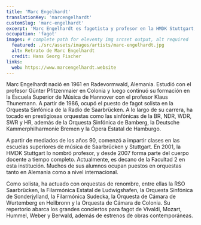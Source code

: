 ```yaml
---
title: 'Marc Engelhardt'
translationKey: 'marcengelhardt'
customSlug: 'marc-engelhardt'
excerpt: 'Marc Engelhardt es fagotista y profesor en la HMDK Stuttgart, reconocido por su destacada carrera solista y docencia desde 2007.'
occupation: 'fagot'
images: # complete path for eleventy img srcset output, alt required
  featured: ./src/assets/images/artists/marc-engelhardt.jpg
  alt: Retrato de Marc Engelhardt
  credit: Hans Georg Fischer
links:
  web: https://www.marcengelhardt.website
---
```


Marc Engelhardt nació en 1961 en Radevormwald, Alemania. Estudió con el profesor Günter Pfitzenmaier en Colonia y luego continuó su formación en la Escuela Superior de Música de Hannover con el profesor Klaus Thunemann. A partir de 1986, ocupó el puesto de fagot solista en la Orquesta Sinfónica de la Radio de Saarbrücken. A lo largo de su carrera, ha tocado en prestigiosas orquestas como las sinfónicas de la BR, NDR, WDR, SWR y HR, además de la Orquesta Sinfónica de Bamberg, la Deutsche Kammerphilharmonie Bremen y la Ópera Estatal de Hamburgo.

A partir de mediados de los años 90, comenzó a impartir clases en las escuelas superiores de música de Saarbrücken y Stuttgart. En 2001, la HMDK Stuttgart lo nombró profesor, y desde 2007 forma parte del cuerpo docente a tiempo completo. Actualmente, es decano de la Facultad 2 en esta institución. Muchos de sus alumnos ocupan puestos en orquestas tanto en Alemania como a nivel internacional.

Como solista, ha actuado con orquestas de renombre, entre ellas la RSO Saarbrücken, la Filarmónica Estatal de Ludwigshafen, la Orquesta Sinfónica de Sonderjylland, la Filarmónica Sudecka, la Orquesta de Cámara de Wurtemberg en Heilbronn y la Orquesta de Cámara de Colonia. Su repertorio abarca los grandes conciertos para fagot de Vivaldi, Mozart, Hummel, Weber y Berwald, además de estrenos de obras contemporáneas.
